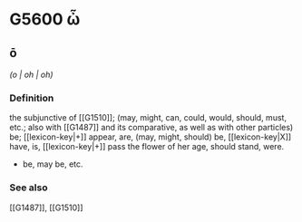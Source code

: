 # G5600 ὦ

## ō

_(o | oh | oh)_

### Definition

the subjunctive of [[G1510]]; (may, might, can, could, would, should, must, etc.; also with [[G1487]] and its comparative, as well as with other particles) be; [[lexicon-key|+]] appear, are, (may, might, should) be, [[lexicon-key|X]] have, is, [[lexicon-key|+]] pass the flower of her age, should stand, were.

- be, may be, etc.

### See also

[[G1487]], [[G1510]]

